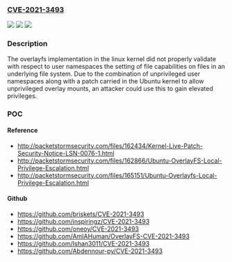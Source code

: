 ### [CVE-2021-3493](https://cve.mitre.org/cgi-bin/cvename.cgi?name=CVE-2021-3493)
![](https://img.shields.io/static/v1?label=Product&message=linux%20kernel&color=blue)
![](https://img.shields.io/static/v1?label=Version&message=5.8%20kernel%3C%205.8.0-50.56%20%20&color=brighgreen)
![](https://img.shields.io/static/v1?label=Vulnerability&message=CWE-270%3A%20Privilege%20Context%20Switching%20Error&color=brighgreen)

### Description

The overlayfs implementation in the linux kernel did not properly validate with respect to user namespaces the setting of file capabilities on files in an underlying file system. Due to the combination of unprivileged user namespaces along with a patch carried in the Ubuntu kernel to allow unprivileged overlay mounts, an attacker could use this to gain elevated privileges.

### POC

#### Reference
- http://packetstormsecurity.com/files/162434/Kernel-Live-Patch-Security-Notice-LSN-0076-1.html
- http://packetstormsecurity.com/files/162866/Ubuntu-OverlayFS-Local-Privilege-Escalation.html
- http://packetstormsecurity.com/files/165151/Ubuntu-Overlayfs-Local-Privilege-Escalation.html

#### Github
- https://github.com/briskets/CVE-2021-3493
- https://github.com/inspiringz/CVE-2021-3493
- https://github.com/oneoy/CVE-2021-3493
- https://github.com/AmIAHuman/OverlayFS-CVE-2021-3493
- https://github.com/Ishan3011/CVE-2021-3493
- https://github.com/Abdennour-py/CVE-2021-3493

